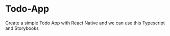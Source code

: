 # Todo-App
Create a simple Todo App with React Native and we can use this Typescript and Storybooks
